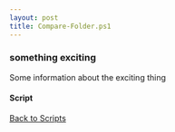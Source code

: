 ```yaml
---
layout: post
title: Compare-Folder.ps1
---
```


### something exciting

Some information about the exciting thing

#### Script

<script async src="https://gist-it.appspot.com/github.com/BanterBoy/scripts-blog/blob/master/PowerShell/scripts/fileManagement/Compare-Folder.ps1" crossorigin="anonymous"></script>

<a href="/menu/_pages/scripts.html">Back to Scripts</a>
